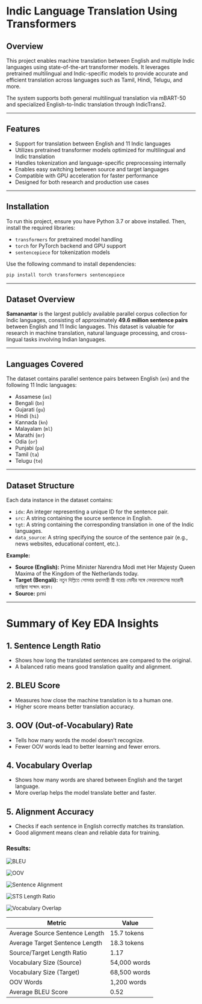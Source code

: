 
# Indic Language Translation Using Transformers

## Overview

This project enables machine translation between English and multiple Indic languages using state-of-the-art transformer models. It leverages pretrained multilingual and Indic-specific models to provide accurate and efficient translation across languages such as Tamil, Hindi, Telugu, and more.

The system supports both general multilingual translation via mBART-50 and specialized English-to-Indic translation through IndicTrans2.

---

## Features

- Support for translation between English and 11 Indic languages  
- Utilizes pretrained transformer models optimized for multilingual and Indic translation  
- Handles tokenization and language-specific preprocessing internally  
- Enables easy switching between source and target languages  
- Compatible with GPU acceleration for faster performance  
- Designed for both research and production use cases  

---

## Installation

To run this project, ensure you have Python 3.7 or above installed. Then, install the required libraries:

- `transformers` for pretrained model handling  
- `torch` for PyTorch backend and GPU support  
- `sentencepiece` for tokenization models  

Use the following command to install dependencies:

```bash
pip install torch transformers sentencepiece
```

---

## Dataset Overview

**Samanantar** is the largest publicly available parallel corpus collection for Indic languages, consisting of approximately **49.6 million sentence pairs** between English and 11 Indic languages. This dataset is valuable for research in machine translation, natural language processing, and cross-lingual tasks involving Indian languages.

---

## Languages Covered

The dataset contains parallel sentence pairs between English (`en`) and the following 11 Indic languages:

- Assamese (`as`)  
- Bengali (`bn`)  
- Gujarati (`gu`)  
- Hindi (`hi`)  
- Kannada (`kn`)  
- Malayalam (`ml`)  
- Marathi (`mr`)  
- Odia (`or`)  
- Punjabi (`pa`)  
- Tamil (`ta`)  
- Telugu (`te`)  

---

## Dataset Structure

Each data instance in the dataset contains:

- `idx`: An integer representing a unique ID for the sentence pair.  
- `src`: A string containing the source sentence in English.  
- `tgt`: A string containing the corresponding translation in one of the Indic languages.  
- `data_source`: A string specifying the source of the sentence pair (e.g., news websites, educational content, etc.).

**Example:**

- **Source (English):** Prime Minister Narendra Modi met Her Majesty Queen Maxima of the Kingdom of the Netherlands today.  
- **Target (Bengali):** নতুন দিল্লিতে সোমবার প্রধানমন্ত্রী শ্রী নরেন্দ্র মোদীর সঙ্গে নেদারন্যান্ডসের মহারানী ম্যাক্সিমা সাক্ষাৎ করেন।  
- **Source:** pmi

---

#  Summary of Key EDA Insights

## 1. Sentence Length Ratio
- Shows how long the translated sentences are compared to the original.
- A balanced ratio means good translation quality and alignment.

## 2. BLEU Score
- Measures how close the machine translation is to a human one.
- Higher score means better translation accuracy.

## 3. OOV (Out-of-Vocabulary) Rate
- Tells how many words the model doesn’t recognize.
- Fewer OOV words lead to better learning and fewer errors.

## 4. Vocabulary Overlap
- Shows how many words are shared between English and the target language.
- More overlap helps the model translate better and faster.

## 5. Alignment Accuracy
- Checks if each sentence in English correctly matches its translation.
- Good alignment means clean and reliable data for training.


### Results:


![BLEU](images/bleu.png)

![OOV](images/oov.png)

![Sentence Alignment](images/sentence_alignment.png)

![STS Length Ratio](images/sts_length_ratio.png)

![Vocabulary Overlap](images/vocabulary_overlap.png)


| Metric                        | Value           |
|-------------------------------|-----------------|
| Average Source Sentence Length | 15.7 tokens     |
| Average Target Sentence Length | 18.3 tokens     |
| Source/Target Length Ratio     | 1.17            |
| Vocabulary Size (Source)       | 54,000 words    |
| Vocabulary Size (Target)       | 68,500 words    |
| OOV Words                      | 1,200 words     |
| Average BLEU Score             | 0.52            |
